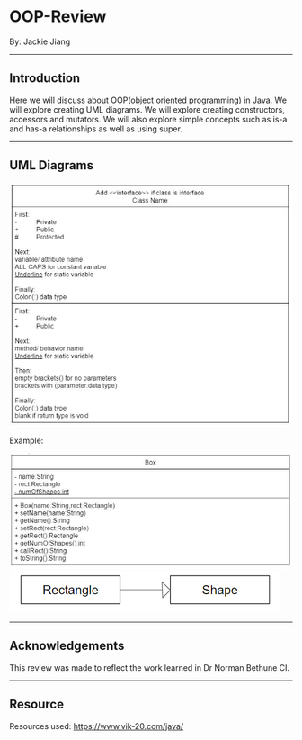 # OOP-Review

By: Jackie Jiang

---
## Introduction

Here we will discuss about OOP(object oriented programming) in Java.
We will explore creating UML diagrams. We will explore creating constructors, accessors and mutators.
We will also explore simple concepts such as is-a and has-a relationships as well as using super.

---
## UML Diagrams
![](images/Steps.png)

Example:

![](images/Example1.png)
![](images/Example2.png)

---
## Acknowledgements

This review was made to reflect the work learned in Dr Norman Bethune CI.

---
## Resource

Resources used: 
https://www.vik-20.com/java/
